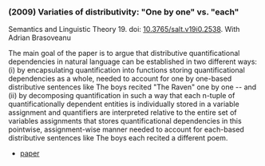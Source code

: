 ### (2009) Variaties of distributivity: "One by one" vs. "each" ###

Semantics and Linguistic Theory 19. doi: [10.3765/salt.v19i0.2538](http://dx.doi.org/10.3765/salt.v19i0.2538). With Adrian Brasoveanu

The main goal of the paper is to argue that distributive quantificational dependencies in natural language can be established in two different ways: (i) by encapsulating quantification into functions storing quantificational dependencies as a whole, needed to account for one by one-based distributive sentences like The boys recited "The Raven" one by one -- and (ii) by decomposing quantification in such a way that each n-tuple of quantificationally dependent entities is individually stored in a variable assignment and quantifiers are interpreted relative to the entire set of variables assignments that stores quantificational dependencies in this pointwise, assignment-wise manner needed to account for each-based distributive sentences like The boys each recited a different poem.

+ [paper](./resources/papers/wccflifnotfor.pdf)

